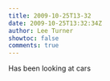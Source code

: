 ```yaml
---
title: 2009-10-25T13-32
date: 2009-10-25T13:32:34Z
author: Lee Turner
showtoc: false
comments: true
---
```


Has been looking at cars

